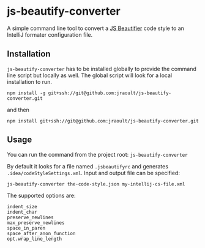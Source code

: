 # js-beautify-converter

A simple command line tool to convert a [JS Beautifier](https://github.com/beautify-web/js-beautify) code style to an IntelliJ formater configuration file.

## Installation

`js-beautify-converter` has to be installed globally to provide the command line script but locally as well. The global script will look for a local installation to run.

`npm install -g git+ssh://git@github.com:jraoult/js-beautify-converter.git`

and then

`npm install git+ssh://git@github.com:jraoult/js-beautify-converter.git`

## Usage

You can run the command from the project root:
`js-beautify-converter`

By default it looks for a file named `.jsbeautifyrc` and generates `.idea/codeStyleSettings.xml`. Input and output file can be specified:

`js-beautify-converter the-code-style.json my-intellij-cs-file.xml`


 
The supported options are:
```
indent_size
indent_char
preserve_newlines
max_preserve_newlines
space_in_paren
space_after_anon_function
opt.wrap_line_length
```
